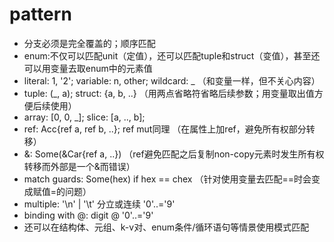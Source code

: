 # pattern
* 分支必须是完全覆盖的；顺序匹配
* enum:不仅可以匹配unit（定值），还可以匹配tuple和struct（变值），甚至还可以用变量去取enum中的元素值
* literal: 1, '2'; variable: n, other; wildcard: _ （和变量一样，但不关心内容）
* tuple: (_, a); struct: {a, b, ..} （用两点省略符省略后续参数；用变量取出值方便后续使用）
* array: [0, 0, _]; slice: [a, .., b]; 
* ref: Acc{ref a, ref b, ..}; ref mut同理 （在属性上加ref，避免所有权部分转移）
* &: Some(&Car{ref a, ..}) （ref避免匹配之后复制non-copy元素时发生所有权转移而外部是一个&而错误）
* match guards: Some(hex) if hex == chex （针对使用变量去匹配==时会变成赋值=的问题）
* multiple: '\n' | '\t' 分立或连续 '0'..='9'
* binding with @: digit @ '0'..='9'
* 还可以在结构体、元组、k-v对、enum条件/循环语句等情景使用模式匹配
